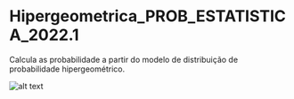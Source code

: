 # Hipergeometrica_PROB_ESTATISTICA_2022.1
Calcula as probabilidade a partir do modelo de distribuição de probabilidade hipergeométrico.

![alt text]([https://github.com/[username]/[reponame]/blob/[branch]/image.jpg?raw=true](https://raw.githubusercontent.com/alcantar0/Hipergeometrica_PROB_ESTATISTICA_2022.1/main/1%20HP.png))
